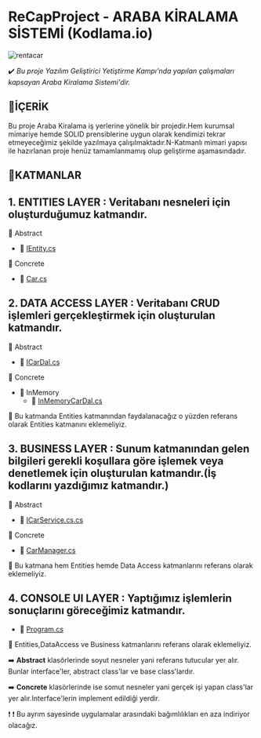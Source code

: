 # ReCapProject - ARABA KİRALAMA SİSTEMİ (Kodlama.io)


![rentacar](https://user-images.githubusercontent.com/33182036/108623628-02053200-7451-11eb-9529-f7c2ced49fc1.jpg)

:heavy_check_mark: _Bu proje Yazılım Geliştirici Yetiştirme Kampı'nda yapılan çalışmaları kapsayan Araba Kiralama Sistemi'dir._

## 📌İÇERİK
Bu proje Araba Kiralama iş yerlerine yönelik bir projedir.Hem kurumsal mimariye hemde SOLID prensiblerine uygun olarak 
kendimizi tekrar etmeyeceğimiz şekilde yazılmaya çalışılmaktadır.N-Katmanlı mimari yapısı ile hazırlanan proje henüz tamamlanmamış olup geliştirme aşamasındadır.

## 📌KATMANLAR

**1. ENTITIES LAYER** : Veritabanı nesneleri için oluşturduğumuz katmandır. 
-
 :open_file_folder: Abstract
- :page_with_curl: [IEntity.cs](https://github.com/fatmacafri/ReCapProject/blob/master/Entities/Abstract/IEntity.cs)

:open_file_folder: Concrete
- :page_with_curl: [Car.cs](https://github.com/fatmacafri/ReCapProject/blob/master/Entities/Concrete/Car.cs)

**2. DATA ACCESS LAYER** : Veritabanı CRUD işlemleri gerçekleştirmek için oluşturulan katmandır.
-
:open_file_folder: Abstract
- :page_with_curl: [ICarDal.cs](https://github.com/fatmacafri/ReCapProject/blob/master/DataAccess/Abstract/ICarDal.cs)

:open_file_folder: Concrete
   - :open_file_folder: InMemory
	 - :page_with_curl: [InMemoryCarDal.cs](https://github.com/fatmacafri/ReCapProject/blob/master/DataAccess/Concrete/InMemory/InMemoryCarDal.cs)

:round_pushpin: Bu katmanda Entities katmanından faydalanacağız o yüzden referans olarak Entities katmanını eklemeliyiz.

**3. BUSINESS LAYER** : Sunum katmanından gelen bilgileri gerekli koşullara göre işlemek veya denetlemek için oluşturulan katmandır.(İş kodlarını yazdığımız katmandır.)
-
:open_file_folder: Abstract
- :page_with_curl: [ICarService.cs.cs](https://github.com/fatmacafri/ReCapProject/blob/master/Business/Abstract/ICarService.cs)

:open_file_folder: Concrete
- :page_with_curl: [CarManager.cs](https://github.com/fatmacafri/ReCapProject/blob/master/Business/Concrete/CarManager.cs)

:round_pushpin: Bu katmana hem Entities hemde Data Access katmanlarını referans olarak eklemeliyiz.

**4. CONSOLE UI LAYER** : Yaptığımız işlemlerin sonuçlarını göreceğimiz katmandır.
-
- :page_with_curl: [Program.cs](https://github.com/fatmacafri/ReCapProject/blob/master/ConsoleUI/Program.cs)

:round_pushpin: Entities,DataAccess ve Business katmanlarını referans olarak eklemeliyiz.

:arrow_right: **Abstract** klasörlerinde soyut nesneler yani referans tutucular yer alır. Bunlar interface'ler, abstract class'lar ve base class'lardır.

:arrow_right: **Concrete** klasörlerinde ise somut nesneler yani gerçek işi yapan class'lar yer alır.Interface'lerin implement edildiği yerdir.

:exclamation:
:heavy_exclamation_mark: Bu ayrım sayesinde uygulamalar arasındaki bağımlılıkları en aza indiriyor olacağız.


	
	
	

